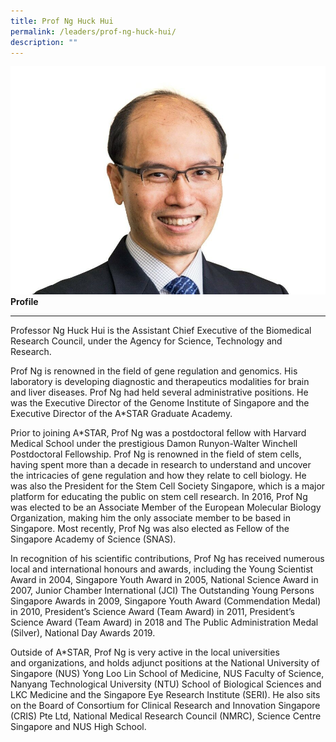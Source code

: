 ```yaml
---
title: Prof Ng Huck Hui
permalink: /leaders/prof-ng-huck-hui/
description: ""
---
```

![Prof Ng Huck Hui](/images/Leaders/professor%20ng%20huck%20hui.jpg)**Profile** 

* * *

Professor Ng Huck Hui is the Assistant Chief Executive of the Biomedical Research Council, under the Agency for Science, Technology and Research. 

Prof Ng is renowned in the field of gene regulation and genomics. His laboratory is developing diagnostic and therapeutics modalities for brain and liver diseases. Prof Ng had held several administrative positions. He was the Executive Director of the Genome Institute of Singapore and the Executive Director of the A\*STAR Graduate Academy. 

Prior to joining A\*STAR, Prof Ng was a postdoctoral fellow with Harvard Medical School under the prestigious Damon Runyon-Walter Winchell Postdoctoral Fellowship. Prof Ng is renowned in the field of stem cells, having spent more than a decade in research to understand and uncover the intricacies of gene regulation and how they relate to cell biology. He was also the President for the Stem Cell Society Singapore, which is a major platform for educating the public on stem cell research. In 2016, Prof Ng was elected to be an Associate Member of the European Molecular Biology Organization, making him the only associate member to be based in Singapore. Most recently, Prof Ng was also elected as Fellow of the Singapore Academy of Science (SNAS). 

In recognition of his scientific contributions, Prof Ng has received numerous local and international honours and awards, including the Young Scientist Award in 2004, Singapore Youth Award in 2005, National Science Award in 2007, Junior Chamber International (JCI) The Outstanding Young Persons Singapore Awards in 2009, Singapore Youth Award (Commendation Medal) in 2010, President’s Science Award (Team Award) in 2011, President’s Science Award (Team Award) in 2018 and The Public Administration Medal (Silver), National Day Awards 2019. 

Outside of A\*STAR, Prof Ng is very active in the local universities and organizations, and holds adjunct positions at the National University of Singapore (NUS) Yong Loo Lin School of Medicine, NUS Faculty of Science, Nanyang Technological University (NTU) School of Biological Sciences and LKC Medicine and the Singapore Eye Research Institute (SERI). He also sits on the Board of Consortium for Clinical Research and Innovation Singapore (CRIS) Pte Ltd, National Medical Research Council (NMRC), Science Centre Singapore and NUS High School.